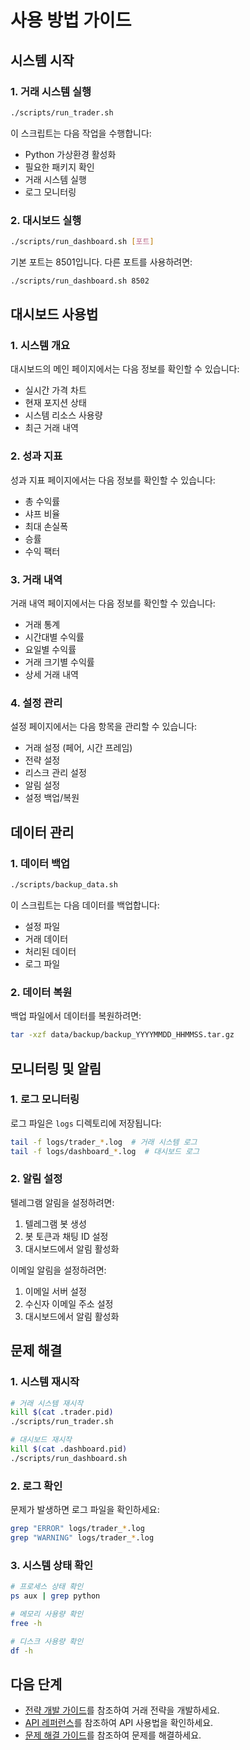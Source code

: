 # 사용 방법 가이드

## 시스템 시작

### 1. 거래 시스템 실행

```bash
./scripts/run_trader.sh
```

이 스크립트는 다음 작업을 수행합니다:
- Python 가상환경 활성화
- 필요한 패키지 확인
- 거래 시스템 실행
- 로그 모니터링

### 2. 대시보드 실행

```bash
./scripts/run_dashboard.sh [포트]
```

기본 포트는 8501입니다. 다른 포트를 사용하려면:
```bash
./scripts/run_dashboard.sh 8502
```

## 대시보드 사용법

### 1. 시스템 개요

대시보드의 메인 페이지에서는 다음 정보를 확인할 수 있습니다:
- 실시간 가격 차트
- 현재 포지션 상태
- 시스템 리소스 사용량
- 최근 거래 내역

### 2. 성과 지표

성과 지표 페이지에서는 다음 정보를 확인할 수 있습니다:
- 총 수익률
- 샤프 비율
- 최대 손실폭
- 승률
- 수익 팩터

### 3. 거래 내역

거래 내역 페이지에서는 다음 정보를 확인할 수 있습니다:
- 거래 통계
- 시간대별 수익률
- 요일별 수익률
- 거래 크기별 수익률
- 상세 거래 내역

### 4. 설정 관리

설정 페이지에서는 다음 항목을 관리할 수 있습니다:
- 거래 설정 (페어, 시간 프레임)
- 전략 설정
- 리스크 관리 설정
- 알림 설정
- 설정 백업/복원

## 데이터 관리

### 1. 데이터 백업

```bash
./scripts/backup_data.sh
```

이 스크립트는 다음 데이터를 백업합니다:
- 설정 파일
- 거래 데이터
- 처리된 데이터
- 로그 파일

### 2. 데이터 복원

백업 파일에서 데이터를 복원하려면:
```bash
tar -xzf data/backup/backup_YYYYMMDD_HHMMSS.tar.gz
```

## 모니터링 및 알림

### 1. 로그 모니터링

로그 파일은 `logs` 디렉토리에 저장됩니다:
```bash
tail -f logs/trader_*.log  # 거래 시스템 로그
tail -f logs/dashboard_*.log  # 대시보드 로그
```

### 2. 알림 설정

텔레그램 알림을 설정하려면:
1. 텔레그램 봇 생성
2. 봇 토큰과 채팅 ID 설정
3. 대시보드에서 알림 활성화

이메일 알림을 설정하려면:
1. 이메일 서버 설정
2. 수신자 이메일 주소 설정
3. 대시보드에서 알림 활성화

## 문제 해결

### 1. 시스템 재시작

```bash
# 거래 시스템 재시작
kill $(cat .trader.pid)
./scripts/run_trader.sh

# 대시보드 재시작
kill $(cat .dashboard.pid)
./scripts/run_dashboard.sh
```

### 2. 로그 확인

문제가 발생하면 로그 파일을 확인하세요:
```bash
grep "ERROR" logs/trader_*.log
grep "WARNING" logs/trader_*.log
```

### 3. 시스템 상태 확인

```bash
# 프로세스 상태 확인
ps aux | grep python

# 메모리 사용량 확인
free -h

# 디스크 사용량 확인
df -h
```

## 다음 단계

- [전략 개발 가이드](strategies.md)를 참조하여 거래 전략을 개발하세요.
- [API 레퍼런스](api_reference.md)를 참조하여 API 사용법을 확인하세요.
- [문제 해결 가이드](troubleshooting.md)를 참조하여 문제를 해결하세요. 